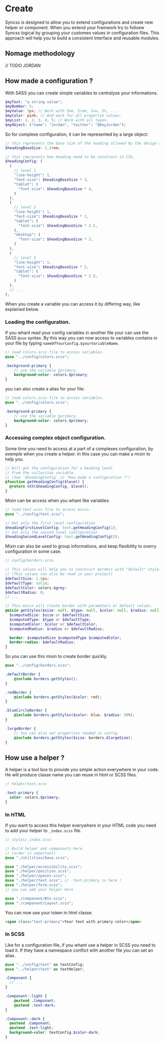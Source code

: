 # Create

Syncss is designed to allow you to extend configurations and create new helper or component. When you extend your framwork try to folloew Syncss logical by grouping your customes values in configuration files. This approach will help you to build a consistent interface and reusable modules.

## Nomage methodology

// TODO JORDAN

## How made a configuration ?

With SASS you can create simple variables to centralyze your informations.

```scss
$myText: "a string value";
$myNumber: 5;
$myValue: 5px; // Work with 5em, 5rem, 5vw, 5%, ...
$myColor: pink; // And work for all propertie values.
$myList: 1, 2, 3, 4, 5; // Work with all types.
$myObject: ("name": "Jordan", "twitter": "@DeyJordan");
```

So for complexe configuration, it can be represented by a large object:

```scss
// this represents the base size of the heading allowed by the design system.
$headingBaseSize: 1.2rem;

// this represents how heading need to be construct in CSS.
$headingConfig: (
  (
    // level 1
    "line-height": 1,
    "font-size": $headingBaseSize * 3,
    "tablet": (
      "font-size": $headingBaseSize * 4,
    )
  ),
  (
    // level 2
    "line-height": 1,
    "font-size": $headingBaseSize * 2,
    "tablet": (
      "font-size": $headingBaseSize * 2.5,
    ),
    "desktop": (
      "font-size": $headingBaseSize * 3,
    )
  ),
  (
    // level 3
    "line-height": 1,
    "font-size": $headingBaseSize * 2,
    "tablet": (
      "font-size": $headingBaseSize * 2.5,
    )
  ),
  // ...
);
```

When you create a variable you can access it by differing way, like explained below.

### Loading the configuration.

If you whant read your config variables in another file your can use the SASS `@use` syntax.
By this way you can now access to variables contains in your file by typing `nameOfYourConfig.$yourVariableName`.

```scss
// load colors.scss file to access variables.
@use "../config/colors.scss";

.background-primary {
    // use the variable $primary.
    background-color: colors.$primary;
}
```

you can also create a alias for your file:

```scss
// load colors.scss file to access variables.
@use "../config/colors.scss";

.background-primary {
    // use the variable $primary.
    background-color: colors.$primary;
}
```

### Accessing complex object configuration.

Some time you need to access at a part of a complexes configuration, by exemple when you create a helper. In this case you can make a mixin to help you.

```scss
// Will get the configuration for a heading level
// From the collection variable.
// (See `$headingConfig` in "How made a configuration ?")
@function getHeadingConfig($level) {
  @return nth($headingConfig, $level);
}
```

Mixin can be access when you whant like variables.

```scss
// load text.scss file to access mixin.
@use "../config/text.scss";

// Get only the first level configuration
$headingFirstLevelConfig: text.getHeadingConfig(1);
// Get only the second level configuration
$headingSecondLevelConfig: text.getHeadingConfig(2);
```

Mixin can also be used to group informations, and keep flexibility to overry configuration in some case.

```scss
// config/borders.scss

// This values will help you to construct borders with "default" style.
// (This values can also be read in your project)
$defaultSize: 1.5px;
$defaultType: solid;
$defaultColor: colors.$grey;
$defaultRadius: 0;
// ...

// This mixin will create border with parameters or default values.
@mixin getStyles($size: null, $type: null, $color: null, $radius: null) {
  $computedSize: $size or $defaultSize;
  $computedType: $type or $defaultType;
  $computedColor: $color or $defaultColor;
  $computedRadius: $radius or $defaultRadius;

  border: $computedSize $computedType $computedColor;
  border-radius: $defaultRadius;
}
```

So you can use this mixin to create border quickly.

```scss
@use "../config/borders.scss";

.defaultBorder {
    @include borders.getStyles();
}

.redBorder {
    @include borders.getStyles($color: red);
}

.blueCircleBorder {
    @include borders.getStyles($color: blue, $radius: 50%);
}

.largeBorder {
    // You can also set properties readed in config.
    @include borders.getStyles($size: borders.$largeSize);
}
```

## How use a helper ?

A helper is a tool box to provide you simple action everywhere in your code.
He will produce classe name you can reuse in html or SCSS files.

```scss
// helper/text.scss

.text-primary {
  color: colors.$primary;
}
```

### In HTML

If you want to access this helper everywhere in your HTML code you need to add your helper to `_index.scss` file.

```scss
// styles/_index.scss

// Build helper and componants here.
// (order is important)
@use "./utilities/base.scss";

@use "./helper/accessibility.scss";
@use "./helper/position.scss";
@use "./helper/spaces.scss";
@use "./helper/text.scss"; // .text-primary is here !
@use "./helper/form.scss";
// you can add your helper here

@use "./componant/Btn.scss";
@use "./componant/Layout.scss";
```

You can now use your token in html classe.

```html
<span class="text-primary">Your text with primary color</span>
```

### In SCSS

Like for a configuration file, if you whant use a helper in SCSS you need to load it.
If they have a namespace conflict with another file you can set an alias.

```scss
@use "../config/text" as textConfig;
@use "../helper/text" as textHelper;

.Componant {
  // ...
}

.Componant--light {
    @extend .Componant;
    @extend .text-dark;
}

.Componant--dark {
  @extend .Componant;
  @extend .text-light;
  background-color: textConfig.$color-dark;
}
```

